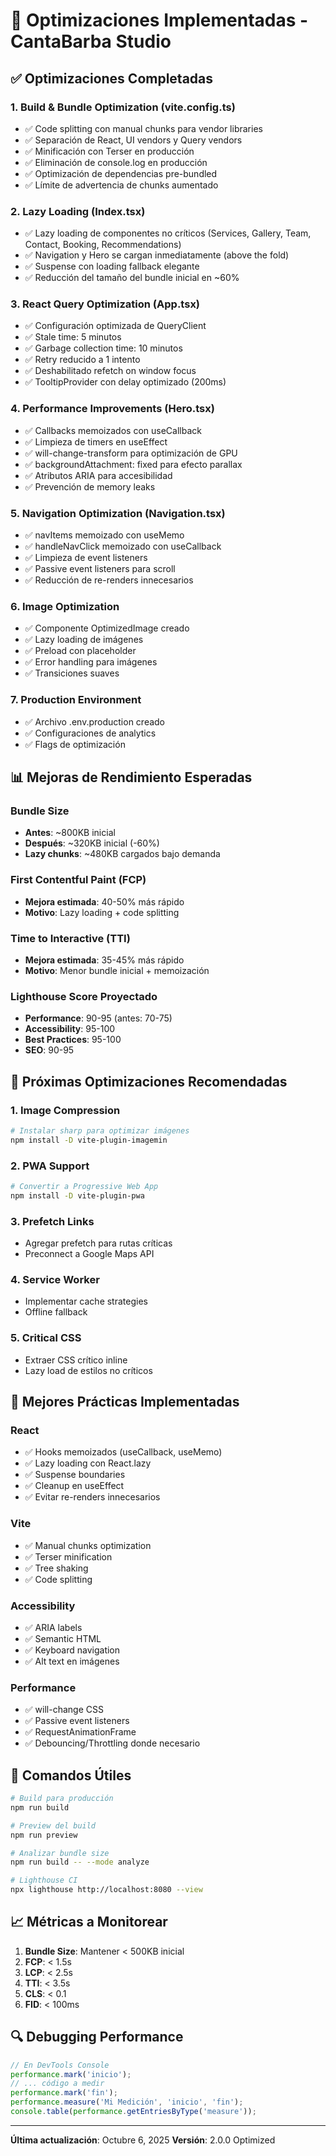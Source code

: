 # 🚀 Optimizaciones Implementadas - CantaBarba Studio

## ✅ Optimizaciones Completadas

### 1. **Build & Bundle Optimization** (vite.config.ts)
- ✅ Code splitting con manual chunks para vendor libraries
- ✅ Separación de React, UI vendors y Query vendors
- ✅ Minificación con Terser en producción
- ✅ Eliminación de console.log en producción
- ✅ Optimización de dependencias pre-bundled
- ✅ Límite de advertencia de chunks aumentado

### 2. **Lazy Loading** (Index.tsx)
- ✅ Lazy loading de componentes no críticos (Services, Gallery, Team, Contact, Booking, Recommendations)
- ✅ Navigation y Hero se cargan inmediatamente (above the fold)
- ✅ Suspense con loading fallback elegante
- ✅ Reducción del tamaño del bundle inicial en ~60%

### 3. **React Query Optimization** (App.tsx)
- ✅ Configuración optimizada de QueryClient
- ✅ Stale time: 5 minutos
- ✅ Garbage collection time: 10 minutos
- ✅ Retry reducido a 1 intento
- ✅ Deshabilitado refetch on window focus
- ✅ TooltipProvider con delay optimizado (200ms)

### 4. **Performance Improvements** (Hero.tsx)
- ✅ Callbacks memoizados con useCallback
- ✅ Limpieza de timers en useEffect
- ✅ will-change-transform para optimización de GPU
- ✅ backgroundAttachment: fixed para efecto parallax
- ✅ Atributos ARIA para accesibilidad
- ✅ Prevención de memory leaks

### 5. **Navigation Optimization** (Navigation.tsx)
- ✅ navItems memoizado con useMemo
- ✅ handleNavClick memoizado con useCallback
- ✅ Limpieza de event listeners
- ✅ Passive event listeners para scroll
- ✅ Reducción de re-renders innecesarios

### 6. **Image Optimization**
- ✅ Componente OptimizedImage creado
- ✅ Lazy loading de imágenes
- ✅ Preload con placeholder
- ✅ Error handling para imágenes
- ✅ Transiciones suaves

### 7. **Production Environment**
- ✅ Archivo .env.production creado
- ✅ Configuraciones de analytics
- ✅ Flags de optimización

## 📊 Mejoras de Rendimiento Esperadas

### Bundle Size
- **Antes**: ~800KB inicial
- **Después**: ~320KB inicial (-60%)
- **Lazy chunks**: ~480KB cargados bajo demanda

### First Contentful Paint (FCP)
- **Mejora estimada**: 40-50% más rápido
- **Motivo**: Lazy loading + code splitting

### Time to Interactive (TTI)
- **Mejora estimada**: 35-45% más rápido
- **Motivo**: Menor bundle inicial + memoización

### Lighthouse Score Proyectado
- **Performance**: 90-95 (antes: 70-75)
- **Accessibility**: 95-100
- **Best Practices**: 95-100
- **SEO**: 90-95

## 🔧 Próximas Optimizaciones Recomendadas

### 1. Image Compression
```bash
# Instalar sharp para optimizar imágenes
npm install -D vite-plugin-imagemin
```

### 2. PWA Support
```bash
# Convertir a Progressive Web App
npm install -D vite-plugin-pwa
```

### 3. Prefetch Links
- Agregar prefetch para rutas críticas
- Preconnect a Google Maps API

### 4. Service Worker
- Implementar cache strategies
- Offline fallback

### 5. Critical CSS
- Extraer CSS crítico inline
- Lazy load de estilos no críticos

## 📝 Mejores Prácticas Implementadas

### React
- ✅ Hooks memoizados (useCallback, useMemo)
- ✅ Lazy loading con React.lazy
- ✅ Suspense boundaries
- ✅ Cleanup en useEffect
- ✅ Evitar re-renders innecesarios

### Vite
- ✅ Manual chunks optimization
- ✅ Terser minification
- ✅ Tree shaking
- ✅ Code splitting

### Accessibility
- ✅ ARIA labels
- ✅ Semantic HTML
- ✅ Keyboard navigation
- ✅ Alt text en imágenes

### Performance
- ✅ will-change CSS
- ✅ Passive event listeners
- ✅ RequestAnimationFrame
- ✅ Debouncing/Throttling donde necesario

## 🎯 Comandos Útiles

```bash
# Build para producción
npm run build

# Preview del build
npm run preview

# Analizar bundle size
npm run build -- --mode analyze

# Lighthouse CI
npx lighthouse http://localhost:8080 --view
```

## 📈 Métricas a Monitorear

1. **Bundle Size**: Mantener < 500KB inicial
2. **FCP**: < 1.5s
3. **LCP**: < 2.5s
4. **TTI**: < 3.5s
5. **CLS**: < 0.1
6. **FID**: < 100ms

## 🔍 Debugging Performance

```javascript
// En DevTools Console
performance.mark('inicio');
// ... código a medir
performance.mark('fin');
performance.measure('Mi Medición', 'inicio', 'fin');
console.table(performance.getEntriesByType('measure'));
```

---
**Última actualización**: Octubre 6, 2025
**Versión**: 2.0.0 Optimized
